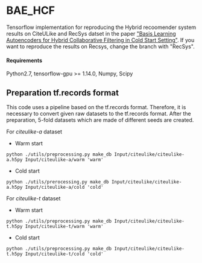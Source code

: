 

# BAE_HCF

Tensorflow implementation for reproducing the Hybrid recoomender system results on CiteULike and RecSys datset in the paper <a href="http://kalman.kaist.ac.kr/assets/papers/MLSP-2.pdf">"Basis Learning Autoencoders for Hybrid Collaborative Filtering in Cold Start Setting"</a>. If you want to reproduce the results on Recsys, change the branch with "RecSys".



#### Requirements

Python2.7, tensorflow-gpu >= 1.14.0, Numpy, Scipy



## Preparation tf.records format

This code uses a pipeline based on the tf.records format. Therefore, it is necessary to convert given raw datasets to the tf.records format. After the preparation, 5-fold datasets which are made of different seeds are created.

For *citeulike-a* dataset

- Warm start

```python ./utils/preprocessing.py make_db Input/citeulike/citeulike-a.h5py Input/citeulike-a/warm 'warm'```

- Cold start

```python ./utils/prerocessing.py make_db Input/citeulike/citeulike-a.h5py Input/citeulike-a/cold 'cold'```

For *citeulike-t* dataset

- Warm start

```python ./utils/preprocessing.py make_db Input/citeulike/citeulike-t.h5py Input/citeulike-t/warm 'warm'```

- Cold start

```python ./utils/preprocessing.py make_db Input/citeulike/citeulike-t.h5py Input/citeulike-t/cold 'cold'```